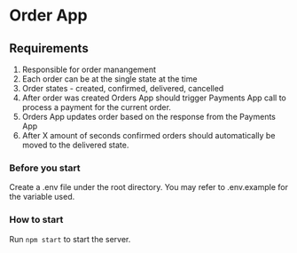 # Order App
## Requirements
1. Responsible for order manangement
2. Each order can be at the single state at the time
3. Order states - created, confirmed, delivered, cancelled
4. After order was created Orders App should trigger Payments App call to process a payment for the current order.
5. Orders App updates order based on the response from the Payments App
6. After X amount of seconds confirmed orders should automatically be moved to the delivered state.
### Before you start
Create a .env file under the root directory. You may refer to .env.example for the variable used.
### How to start
Run `npm start` to start the server.
